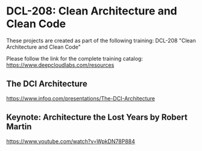 # DCL-208: Clean Architecture and Clean Code

These projects are created as part of the following training: DCL-208 "Clean Architecture and Clean Code"

Please follow the link for the complete training catalog: https://www.deepcloudlabs.com/resources

## The DCI Architecture
https://www.infoq.com/presentations/The-DCI-Architecture

## Keynote: Architecture the Lost Years by Robert Martin
https://www.youtube.com/watch?v=WpkDN78P884

